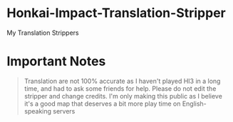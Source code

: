 # Honkai-Impact-Translation-Stripper
My Translation Strippers

# Important Notes

> Translation are not 100% accurate as I haven't played HI3 in a long time, and had to ask some friends for help. 
> Please do not edit the stripper and change credits. I'm only making this public as I believe it's a good map that deserves a bit more play time on English-speaking servers
